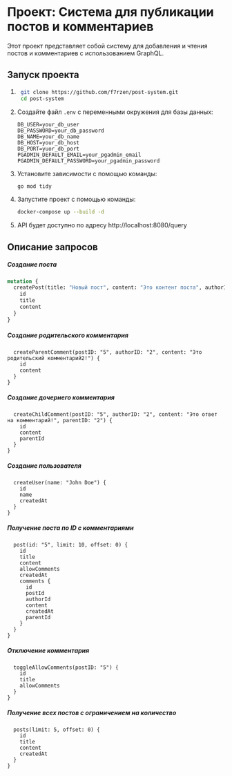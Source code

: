 # Проект: Система для публикации постов и комментариев

Этот проект представляет собой систему для добавления и чтения постов и комментариев с использованием GraphQL.

## Запуск проекта

1. ```bash
    git clone https://github.com/f7rzen/post-system.git
    cd post-system
    ```
2. Создайте файл `.env` с переменными окружения для базы данных:
    ```env
    DB_USER=your_db_user
    DB_PASSWORD=your_db_password
    DB_NAME=your_db_name
    DB_HOST=your_db_host
    DB_PORT=yuor_db_port
    PGADMIN_DEFAULT_EMAIL=your_pgadmin_email
    PGADMIN_DEFAULT_PASSWORD=your_pgadmin_password
    ```
3. Установите зависимости с помощью команды:
    ```bash
    go mod tidy
    ```
4. Запустите проект с помощью команды:
    ```bash
    docker-compose up --build -d
    ```
5. API будет доступно по адресу http://localhost:8080/query
## Описание запросов

##### Создание поста


```graphql
mutation {
  createPost(title: "Новый пост", content: "Это контент поста", authorID: "1") {
    id
    title
    content
  }
}
```
##### Создание родительского комментария


```mutation {
  createParentComment(postID: "5", authorID: "2", content: "Это родительский комментарий2!") {
    id
    content
  }
}

```
##### Создание дочернего комментария


```mutation {
  createChildComment(postID: "5", authorID: "2", content: "Это ответ на комментарий!", parentID: "2") {
    id
    content
    parentId
  }
}
```
##### Создание пользователя


```mutation {
  createUser(name: "John Doe") {
    id
    name
    createdAt
  }
}
```
##### Получение поста по ID с комментариями


```query {
  post(id: "5", limit: 10, offset: 0) {
    id
    title
    content
    allowComments
    createdAt
    comments {
      id
      postId
      authorId
      content
      createdAt
      parentId
    }
  }
}
```
##### Отключение комментария


```mutation {
  toggleAllowComments(postID: "5") {
    id
    title
    allowComments
  }
}
```
##### Получение всех постов с ограничением на количество


```query {
  posts(limit: 5, offset: 0) {
    id
    title
    content
    createdAt
  }
}
